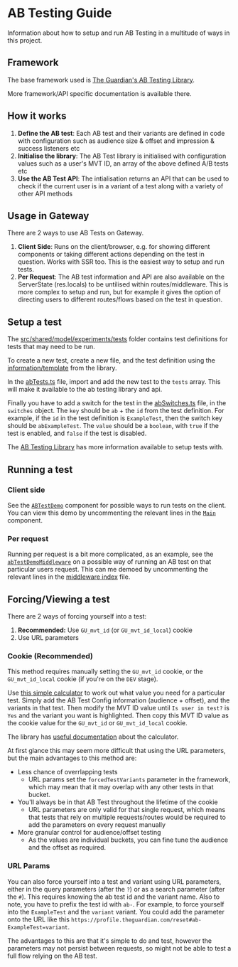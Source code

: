 # AB Testing Guide

Information about how to setup and run AB Testing in a multitude of ways in this project.

## Framework

The base framework used is [The Guardian's AB Testing Library](https://github.com/guardian/ab-testing).

More framework/API specific documentation is available there.

## How it works

1. **Define the AB test**: Each AB test and their variants are defined in code with configuration such as audience size & offset and impression & success listeners etc
2. **Initialise the library**: The AB Test library is initialised with configuration values such as a user's MVT ID, an array of the above defined A/B tests etc
3. **Use the AB Test API**: The intialisation returns an API that can be used to check if the current user is in a variant of a test along with a variety of other API methods

## Usage in Gateway

There are 2 ways to use AB Tests on Gateway.

1. **Client Side**: Runs on the client/browser, e.g. for showing different components or taking different actions depending on the test in question. Works with SSR too. This is the easiest way to setup and run tests.
2. **Per Request**: The AB test information and API are also available on the ServerState (res.locals) to be untilised within routes/middleware. This is more complex to setup and run, but for example it gives the option of directing users to different routes/flows based on the test in question. 

## Setup a test

The [src/shared/model/experiments/tests](../src/shared/model/experiments/tests) folder contains test definitions for tests that may need to be run.

To create a new test, create a new file, and the test definition using the [information/template](https://github.com/guardian/ab-testing#ab-test-definition) from the library.

In the [abTests.ts](../src/shared/model/experiments/abTests.ts) file, import and add the new test to the `tests` array. This will make it available to the ab testing library and api.

Finally you have to add a switch for the test in the [abSwitches.ts](../src/shared/model/experiments/abSwitches.ts) file, in the `switches` object. The `key` should be `ab` + the `id` from the test definition. For example, if the `id` in the test definition is `ExampleTest`, then the switch key should be `abExampleTest`. The `value` should be a `boolean`, with `true` if the test is enabled, and `false` if the test is disabled.

The [AB Testing Library](https://github.com/guardian/ab-testing) has more information available to setup tests with.

## Running a test

### Client side

See the [`ABTestDemo`](../src/client/components/ABTestDemo.tsx) component for possible ways to run tests on the client. You can view this demo by uncommenting the relevant lines in the [`Main`](../src/client/main.tsx) component.

### Per request

Running per request is a bit more complicated, as an example, see the [`abTestDemoMiddleware`](../src/server/lib/middleware/abTests.ts) on a possible way of running an AB test on that particular users request. This can me demoed by uncommenting the relevant lines in the [middleware index](../src/server/lib/middleware/index.ts) file.

## Forcing/Viewing a test

There are 2 ways of forcing yourself into a test:

1. **Recommended:** Use `GU_mvt_id` (or `GU_mvt_id_local`) cookie
2. Use URL parameters

### Cookie (Recommended)

This method requires manually setting the `GU_mvt_id` cookie, or the `GU_mvt_id_local` cookie (if you're on the `DEV` stage).

Use [this simple calculator](https://ab-tests.netlify.app/) to work out what value you need for a particular test. Simply add the AB Test Config information (audience + offset), and the variants in that test. Then modify the MVT ID value until `Is user in test?` is `Yes` and the variant you want is highlighted. Then copy this MVT ID value as the cookie value for the `GU_mvt_id` or `GU_mvt_id_local` cookie.

The library has [useful documentation](https://github.com/guardian/ab-testing#mvtid-calculator) about the calculator.

At first glance this may seem more difficult that using the URL parameters, but the main advantages to this method are:

- Less chance of overrlapping tests
  - URL params set the `forcedTestVariants` parameter in the framework, which may mean that it may overlap with any other tests in that bucket.
- You'll always be in that AB Test throughout the lifetime of the cookie
  - URL parameters are only valid for that single request, which means that tests that rely on multiple requests/routes would be required to add the parameters on every request manually
- More granular control for audience/offset testing
  - As the values are individual buckets, you can fine tune the audience and the offset as required.

### URL Params

You can also force yourself into a test and variant using URL parameters, either in the query parameters (after the `?`) or as a search parameter (after the `#`). This requires knowing the ab test id and the variant name. Also to note, you have to prefix the test id with `ab-`. For example, to force yourself into the `ExampleTest` and the `variant` variant. You could add the parameter onto the URL like this `https://profile.theguardian.com/reset#ab-ExampleTest=variant`.

The advantages to this are that it's simple to do and test, however the parameters may not persist between requests, so might not be able to test a full flow relying on the AB test.
